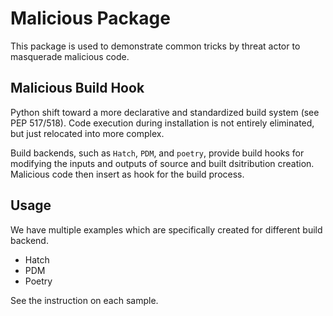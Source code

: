 # Malicious Package

This package is used to demonstrate common tricks by threat actor to masquerade malicious code.

## Malicious Build Hook

Python shift toward a more declarative and standardized build system (see PEP 517/518). Code execution during installation is not entirely eliminated, but just relocated into more complex.

Build backends, such as `Hatch`, `PDM`, and `poetry`, provide build hooks for modifying the inputs and outputs of source and built dsitribution creation. Malicious code then insert as hook for the build process.

## Usage

We have multiple examples which are specifically created for different build backend.

- Hatch
- PDM
- Poetry

See the instruction on each sample.
